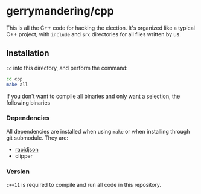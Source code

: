 # gerrymandering/cpp

This is all the C++ code for hacking the election. It's organized like a typical C++ project, with `include` and `src` directories for all files written by us.

## Installation

`cd` into this directory, and perform the command:

```bash
cd cpp
make all
```
If you don't want to compile all binaries and only want a selection, the following binaries

### Dependencies

All dependencies are installed when using `make` or when installing through git submodule. They are:

- [rapidjson](https://github.com/Tencent/rapidjson)
- clipper

### Version

`c++11` is required to compile and run all code in this repository.